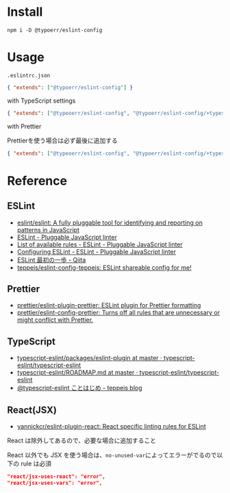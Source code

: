 # Install

```
npm i -D @typoerr/eslint-config
```

# Usage

`.eslintrc.json`

```json
{ "extends": ["@typoerr/eslint-config"] }
```

with TypeScript settings

```json
{ "extends": ["@typeoerr/eslint-config", "@typoerr/eslint-config/+typescript"] }
```

with Prettier

Prettierを使う場合は必ず最後に追加する

```json
{ "extends": ["@typeoerr/eslint-config", "@typoerr/eslint-config/+typescript", "@typoerr/eslint-config/+prettier"] }
```


# Reference

## ESLint

- [eslint/eslint: A fully pluggable tool for identifying and reporting on patterns in JavaScript](https://github.com/eslint/eslint)
- [ESLint - Pluggable JavaScript linter](https://eslint.org/)
- [List of available rules - ESLint - Pluggable JavaScript linter](https://eslint.org/docs/rules/)
- [Configuring ESLint - ESLint - Pluggable JavaScript linter](https://eslint.org/docs/user-guide/configuring)
- [ESLint 最初の一歩 - Qiita](https://qiita.com/mysticatea/items/f523dab04a25f617c87d)
- [teppeis/eslint-config-teppeis: ESLint shareable config for me!](https://github.com/teppeis/eslint-config-teppeis "teppeis/eslint-config-teppeis: ESLint shareable config for me!")

## Prettier

- [prettier/eslint-plugin-prettier: ESLint plugin for Prettier formatting](https://github.com/prettier/eslint-plugin-prettier)
- [prettier/eslint-config-prettier: Turns off all rules that are unnecessary or might conflict with Prettier.](https://github.com/prettier/eslint-config-prettier)

## TypeScript

- [typescript-eslint/packages/eslint-plugin at master · typescript-eslint/typescript-eslint](https://github.com/typescript-eslint/typescript-eslint/tree/master/packages/eslint-plugin)
- [typescript-eslint/ROADMAP.md at master · typescript-eslint/typescript-eslint](https://github.com/typescript-eslint/typescript-eslint/blob/master/packages/eslint-plugin/ROADMAP.md)
- [@typescript-eslint ことはじめ - teppeis blog](https://teppeis.hatenablog.com/entry/2019/02/typescript-eslint)

## React(JSX)

- [yannickcr/eslint-plugin-react: React specific linting rules for ESLint](https://github.com/yannickcr/eslint-plugin-react)

React は除外してあるので、必要な場合に追加すること

React 以外でも JSX を使う場合は、`no-unused-var`によってエラーがでるので以下の rule は必須

```json
"react/jsx-uses-react": "error",
"react/jsx-uses-vars": "error",
```
